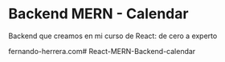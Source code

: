 # Backend MERN - Calendar

Backend que creamos en mi curso de React: de cero a experto

fernando-herrera.com#   R e a c t - M E R N - B a c k e n d - c a l e n d a r  
 